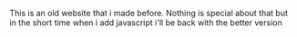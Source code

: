 This is an old website that i made before. Nothing is special about that but in the short time when i add javascript i'll be back with the better version 
